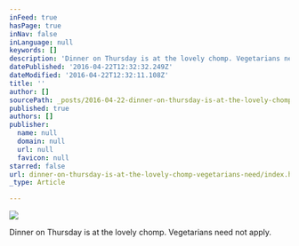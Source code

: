 ```yaml
---
inFeed: true
hasPage: true
inNav: false
inLanguage: null
keywords: []
description: 'Dinner on Thursday is at the lovely chomp. Vegetarians need not apply. '
datePublished: '2016-04-22T12:32:32.249Z'
dateModified: '2016-04-22T12:32:11.108Z'
title: ''
author: []
sourcePath: _posts/2016-04-22-dinner-on-thursday-is-at-the-lovely-chomp-vegetarians-need.md
published: true
authors: []
publisher:
  name: null
  domain: null
  url: null
  favicon: null
starred: false
url: dinner-on-thursday-is-at-the-lovely-chomp-vegetarians-need/index.html
_type: Article

---
```

![](https://the-grid-user-content.s3-us-west-2.amazonaws.com/09821bf5-aaba-4b44-8375-92513f5c8101.jpg)

Dinner on Thursday is at the lovely chomp. Vegetarians need not apply.